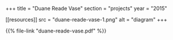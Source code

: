 +++
title = "Duane Reade Vase"
section = "projects"
year = "2015"

[[resources]]
src = "duane-reade-vase-1.png"
alt = "diagram"
+++

{{% file-link "duane-reade-vase.pdf" %}}



